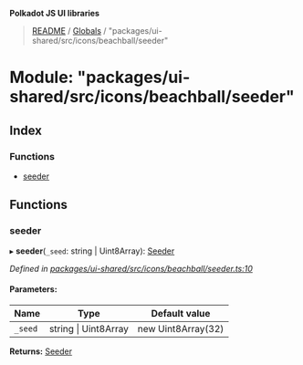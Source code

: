**Polkadot JS UI libraries**

> [README](../README.md) / [Globals](../globals.md) / "packages/ui-shared/src/icons/beachball/seeder"

# Module: "packages/ui-shared/src/icons/beachball/seeder"

## Index

### Functions

* [seeder](_packages_ui_shared_src_icons_beachball_seeder_.md#seeder)

## Functions

### seeder

▸ **seeder**(`_seed`: string \| Uint8Array): [Seeder](_packages_ui_shared_src_icons_beachball_types_.md#seeder)

*Defined in [packages/ui-shared/src/icons/beachball/seeder.ts:10](https://github.com/polkadot-js/ui/blob/fea7424a/packages/ui-shared/src/icons/beachball/seeder.ts#L10)*

#### Parameters:

Name | Type | Default value |
------ | ------ | ------ |
`_seed` | string \| Uint8Array | new Uint8Array(32) |

**Returns:** [Seeder](_packages_ui_shared_src_icons_beachball_types_.md#seeder)
